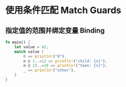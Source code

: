 # 使用条件匹配 Match Guards

## 指定值的范围并绑定变量 Binding

```rust
fn main() {
    let value = 42;
    match value {
        0 => println!("0"),
        n @ 1..=12 => println!("child: {n}"),
        n @ 13..=18 => println!("teen: {n}"),
        _ => println!("other"),
    }
}
```